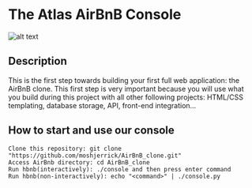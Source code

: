 # The Atlas AirBnB Console


![alt text](https://github.com/moshjerrick/atlas-AirBnB_clone/blob/main/Airbnb_Logo_Be%CC%81lo.svg.png)


## Description
This is the first step towards building your first full web application: the AirBnB clone. This first step is very important because you will use what you build during this project with all other following projects: HTML/CSS templating, database storage, API, front-end integration…



## How to start and use our console

    Clone this repository: git clone "https://github.com/moshjerrick/AirBnB_clone.git"
    Access AirBnb directory: cd AirBnB_clone
    Run hbnb(interactively): ./console and then press enter command
    Run hbnb(non-interactively): echo "<command>" | ./console.py
